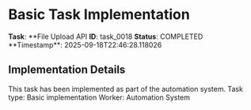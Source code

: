 # Basic Task Implementation

**Task**: **File Upload API
**ID**: task_0018
**Status**: COMPLETED
**Timestamp\*\*: 2025-09-18T22:46:28.118026

## Implementation Details

This task has been implemented as part of the automation system.
Task type: Basic implementation
Worker: Automation System
